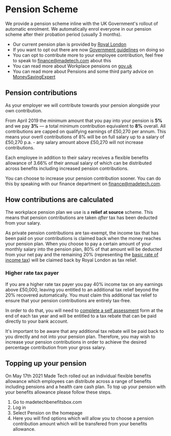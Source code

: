  # Pension Scheme

We provide a pension scheme inline with the UK Government's rollout of automatic enrolment. We automatically enrol everyone in our pension scheme after their probation period (usually 3 months).

- Our current pension plan is provided by [Royal London](https://www.royallondon.com/)
- If you want to opt out there are now [Government guidelines](https://www.gov.uk/workplace-pensions/if-you-want-to-leave-your-workplace-pension-scheme) on doing so
- You can opt to contribute more to your employee contribution, feel free to speak to finance@madetech.com about this
- You can read more about Workplace pensions on [gov.uk](https://www.gov.uk/workplace-pensions/about-workplace-pensions)
- You can read more about Pensions and some third party advice on [MoneySavingExpert](http://www.moneysavingexpert.com/savings/discount-pensions)

## Pension contributions

As your employer we will contribute towards your pension alongside your own contribution. 

From April 2019 the minimum amount that you pay into your pension is **5%** and we pay **3%** — a total minimum contribution equivalent to **8%** overall. All contributions are capped on qualifying earnings of £50,270 per annum. This means your overll contributions of 8% will be on full salary up to a salary of £50,270 p.a. - any salary amount above £50,270 will not increase contributions.

Each employee in addition to their salary receives a flexible benefits allowance of 3.66% of their annual salary of which can be distributed across benefits including increased pension contributions.

You can choose to increase your pension contribution sooner. You can do this by speaking with our finance department on finance@madetech.com.

## How contributions are calculated

The workplace pension plan we use is a **relief at source** scheme. This means that pension contributions are taken _after_ tax has been deducted from your salary. 

As private pension contributions are tax-exempt, the income tax that has been paid on your contributions is claimed back when the money reaches your pension plan. When you choose to pay a certain amount of your monthly salary into the pension plan, 80% of that amount will be deducted from your net pay and the remaining 20% (representing the [basic rate of income tax](https://www.gov.uk/income-tax-rates)) will be claimed back by Royal London as tax relief.

### Higher rate tax payer

If you are a higher rate tax payer you pay 40% income tax on any earnings above £50,000, leaving you entitled to an additional tax relief beyond the 20% recovered automatically. You must claim this additional tax relief to ensure that your pension contributions are entirely tax-free.

In order to do that, you will need to [complete a self assessment](https://www.gov.uk/tax-on-your-private-pension/pension-tax-relief#when-you-have-to-claim-tax-relief) form at the end of each tax year and will be entitled to a tax rebate that can be paid directly to your bank account.

It's important to be aware that any additional tax rebate will be paid back to you directly and not into your pension plan. Therefore, you may wish to increase your pension contributions in order to achieve the desired percentage contribution from your gross salary.

## Topping up your pension

On May 17th 2021 Made Tech rolled out an individual flexible benefits allowance which employees can distribute across a range of benefits including pensions and a health care cash plan. To top up your pension with your benefits allowance please follow these steps.

1. Go to madetechbenefitsbox.com
2. Log in
3. Select Pension on the homepage
4. Here you will find options which will allow you to choose a pension contribution amount which will be transfered from your benefits allowance.
